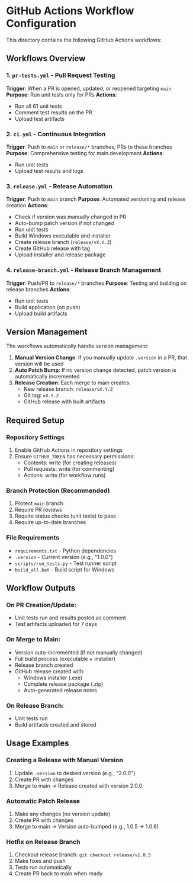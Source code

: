 # GitHub Actions Workflow Configuration

This directory contains the following GitHub Actions workflows:

## Workflows Overview

### 1. `pr-tests.yml` - Pull Request Testing
**Trigger**: When a PR is opened, updated, or reopened targeting `main`
**Purpose**: Run unit tests only for PRs
**Actions**:
- Run all 61 unit tests
- Comment test results on the PR
- Upload test artifacts

### 2. `ci.yml` - Continuous Integration 
**Trigger**: Push to `main` or `release/*` branches, PRs to these branches
**Purpose**: Comprehensive testing for main development
**Actions**:
- Run unit tests
- Upload test results and logs

### 3. `release.yml` - Release Automation
**Trigger**: Push to `main` branch
**Purpose**: Automated versioning and release creation
**Actions**:
- Check if version was manually changed in PR
- Auto-bump patch version if not changed
- Run unit tests
- Build Windows executable and installer
- Create release branch (`release/vX.Y.Z`)
- Create GitHub release with tag
- Upload installer and release package

### 4. `release-branch.yml` - Release Branch Management
**Trigger**: Push/PR to `release/*` branches
**Purpose**: Testing and building on release branches
**Actions**:
- Run unit tests
- Build application (on push)
- Upload build artifacts

## Version Management

The workflows automatically handle version management:

1. **Manual Version Change**: If you manually update `.version` in a PR, that version will be used
2. **Auto Patch Bump**: If no version change detected, patch version is automatically incremented
3. **Release Creation**: Each merge to main creates:
   - New release branch: `release/vX.Y.Z`
   - Git tag: `vX.Y.Z`
   - GitHub release with built artifacts

## Required Setup

### Repository Settings
1. Enable GitHub Actions in repository settings
2. Ensure `GITHUB_TOKEN` has necessary permissions:
   - Contents: write (for creating releases)
   - Pull requests: write (for commenting)
   - Actions: write (for workflow runs)

### Branch Protection (Recommended)
1. Protect `main` branch
2. Require PR reviews
3. Require status checks (unit tests) to pass
4. Require up-to-date branches

### File Requirements
- `requirements.txt` - Python dependencies
- `.version` - Current version (e.g., "1.0.0")
- `scripts/run_tests.py` - Test runner script
- `build_all.bat` - Build script for Windows

## Workflow Outputs

### On PR Creation/Update:
- Unit tests run and results posted as comment
- Test artifacts uploaded for 7 days

### On Merge to Main:
- Version auto-incremented (if not manually changed)
- Full build process (executable + installer)
- Release branch created
- GitHub release created with:
  - Windows installer (.exe)
  - Complete release package (.zip)
  - Auto-generated release notes

### On Release Branch:
- Unit tests run
- Build artifacts created and stored

## Usage Examples

### Creating a Release with Manual Version
1. Update `.version` to desired version (e.g., "2.0.0")
2. Create PR with changes
3. Merge to main → Release created with version 2.0.0

### Automatic Patch Release
1. Make any changes (no version update)
2. Create PR with changes  
3. Merge to main → Version auto-bumped (e.g., 1.0.5 → 1.0.6)

### Hotfix on Release Branch
1. Checkout release branch: `git checkout release/v1.0.5`
2. Make fixes and push
3. Tests run automatically
4. Create PR back to main when ready

